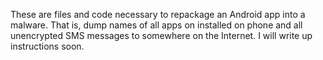 These are files and code necessary to repackage an Android app into a malware. That is, dump names of all apps on installed on phone and all unencrypted SMS messages to somewhere on the Internet.  I will write up instructions soon.